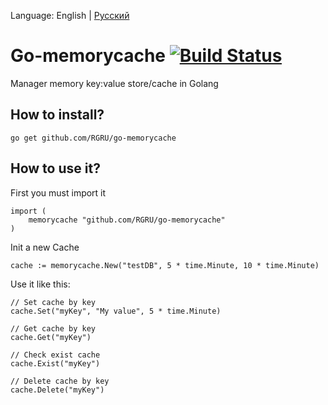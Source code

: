 Language: English | [Русский](https://github.com/RGRU/go-memorycache/blob/master/ReadmeRU.md)

# Go-memorycache [![Build Status](https://travis-ci.org/RGRU/go-memorycache.svg?branch=master)](https://travis-ci.org/RGRU/go-memorycache)
Manager memory key:value store/cache in Golang


## How to install?

	go get github.com/RGRU/go-memorycache


## How to use it?

First you must import it

	import (
		memorycache "github.com/RGRU/go-memorycache"
	)

Init a new Cache

	cache := memorycache.New("testDB", 5 * time.Minute, 10 * time.Minute)


Use it like this:

	// Set cache by key
	cache.Set("myKey", "My value", 5 * time.Minute)

	// Get cache by key
	cache.Get("myKey")

	// Check exist cache
	cache.Exist("myKey")

	// Delete cache by key
	cache.Delete("myKey")

